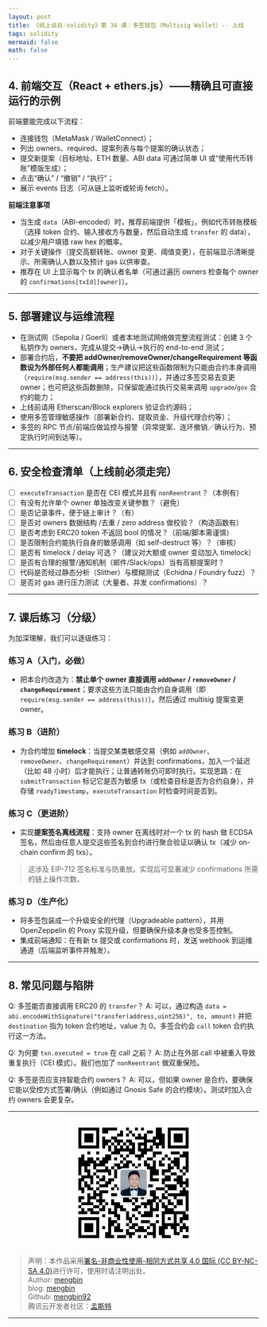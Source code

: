 ```yaml
---
layout: post
title: 《纸上谈兵·solidity》第 34 课：多签钱包（Multisig Wallet）-- 上线
tags: solidity
mermaid: false
math: false
---  
```


## 4. 前端交互（React + ethers.js）——精确且可直接运行的示例

前端要能完成以下流程：

* 连接钱包（MetaMask / WalletConnect）；
* 列出 owners、required、提案列表与每个提案的确认状态；
* 提交新提案（目标地址、ETH 数量、ABI data 可通过简单 UI 或“使用代币转账”模版生成）；
* 点击“确认” / “撤销” / “执行”；
* 展示 events 日志（可从链上监听或轮询 fetch）。

**前端注意事项**

* 当生成 `data`（ABI-encoded）时，推荐前端提供「模板」，例如代币转账模板（选择 token 合约、输入接收方与数量，然后自动生成 `transfer` 的 data），以减少用户填错 raw hex 的概率。
* 对于关键操作（提交高额转账、owner 变更、阈值变更），在前端显示清晰提示、所需确认人数以及预计 gas 以供审查。
* 推荐在 UI 上显示每个 tx 的确认者名单（可通过遍历 owners 检查每个 owner 的 `confirmations[txId][owner]`）。

---

## 5. 部署建议与运维流程

* 在测试网（Sepolia / Goerli）或者本地测试网络做完整流程测试：创建 3 个私钥作为 owners，完成从提交→确认→执行的 end-to-end 测试；
* 部署合约后，**不要把 addOwner/removeOwner/changeRequirement 等函数设为外部任何人都能调用**；生产建议把这些函数限制为只能由合约本身调用（`require(msg.sender == address(this))`），并通过多签交易去变更 owner；也可把这些函数删除，只保留能通过执行交易来调用 `upgrade`/`gov` 合约的能力；
* 上线前请用 Etherscan/Block explorers 验证合约源码；
* 使用多签管理敏感操作（部署新合约、提取资金、升级代理合约等）；
* 多签的 RPC 节点/前端应做监控与报警（异常提案、连环撤销／确认行为、预定执行时间到达等）。

---

## 6. 安全检查清单（上线前必须走完）

* [ ] `executeTransaction` 是否在 CEI 模式并且有 `nonReentrant`？（本例有）
* [ ] 有没有允许单个 owner 单独改变关键参数？（避免）
* [ ] 是否记录事件，便于链上审计？（有）
* [ ] 是否对 owners 数据结构 /去重 / zero address 做校验？（构造函数有）
* [ ] 是否考虑到 ERC20 token 不返回 bool 的情况？（前端/脚本需谨慎）
* [ ] 是否限制合约能执行自身的敏感调用（如 self-destruct 等）？（审核）
* [ ] 是否有 timelock / delay 可选？（建议对大额或 owner 变动加入 timelock）
* [ ] 是否有合理的报警/通知机制（邮件/Slack/ops）当有高额提案时？
* [ ] 代码是否经过静态分析（Slither）与模糊测试（Echidna / Foundry fuzz）？
* [ ] 是否对 gas 进行压力测试（大量者、并发 confirmations）？

---

## 7. 课后练习（分级）

为加深理解，我们可以逐级练习：

### 练习 A（入门，必做）

* 把本合约改造为：**禁止单个 owner 直接调用 `addOwner` / `removeOwner` / `changeRequirement`**；要求这些方法只能由合约自身调用（即 `require(msg.sender == address(this))`）。然后通过 multisig 提案变更 owner。

### 练习 B（进阶）

* 为合约增加 **timelock**：当提交某类敏感交易（例如 `addOwner`、`removeOwner`、`changeRequirement`）并达到 confirmations，加入一个延迟（比如 48 小时）后才能执行；让普通转账仍可即时执行。实现思路：在 `submitTransaction` 标记它是否为敏感 tx（或检查目标是否为合约自身），并存储 `readyTimestamp`，`executeTransaction` 时检查时间是否到。

### 练习 C（更进阶）

* 实现**提案签名离线流程**：支持 owner 在离线时对一个 tx 的 hash 做 ECDSA 签名，然后由任意人提交这些签名到合约进行聚合验证以确认 tx（减少 on-chain confirm 的 txs）。

> 这涉及 EIP-712 签名标准与防重放。实现后可显著减少 confirmations 所需的链上操作次数。

### 练习 D（生产化）

* 将多签包装成一个升级安全的代理（Upgradeable pattern），并用 OpenZeppelin 的 Proxy 实现升级，但要确保升级本身也受多签控制。
* 集成前端通知：在有新 tx 提交或 confirmations 时，发送 webhook 到运维通道（后端监听事件并触发）。

---

## 8. 常见问题与陷阱

Q: 多签能否直接调用 ERC20 的 `transfer`？
A: 可以，通过构造 `data = abi.encodeWithSignature("transfer(address,uint256)", to, amount)` 并把 `destination` 指为 token 合约地址，value 为 0。多签合约会 `call` token 合约执行这一方法。

Q: 为何要 `txn.executed = true` 在 call 之前？
A: 防止在外部 call 中被重入导致重复执行（CEI 模式）。我们也加了 `nonReentrant` 做双重保险。

Q: 多签是否应支持智能合约 owners？
A: 可以，但如果 owner 是合约，要确保它能以受控方式签署/确认（例如通过 Gnosis Safe 的合约模块）。测试时加入合约 owners 会更复杂。

---

<div align="center">
  <img src="../img/qrcode_wechat.jpg" alt="孟斯特">
</div>

> 声明：本作品采用[署名-非商业性使用-相同方式共享 4.0 国际 (CC BY-NC-SA 4.0)](https://creativecommons.org/licenses/by-nc-sa/4.0/deed.zh)进行许可，使用时请注明出处。  
> Author: [mengbin](mengbin1992@outlook.com)  
> blog: [mengbin](https://mengbin.top)  
> Github: [mengbin92](https://mengbin92.github.io/)  
> 腾讯云开发者社区：[孟斯特](https://cloud.tencent.com/developer/user/6649301)  
---